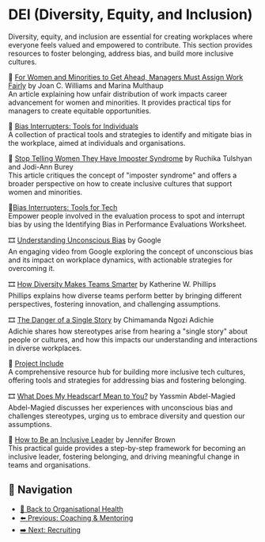 # DEI (Diversity, Equity, and Inclusion)

Diversity, equity, and inclusion are essential for creating workplaces where everyone feels valued and empowered to contribute. This section provides resources to foster belonging, address bias, and build more inclusive cultures.

🔗 [For Women and Minorities to Get Ahead, Managers Must Assign Work Fairly](https://hbr.org/2018/03/for-women-and-minorities-to-get-ahead-managers-must-assign-work-fairly) by Joan C. Williams and Marina Multhaup  
An article explaining how unfair distribution of work impacts career advancement for women and minorities. It provides practical tips for managers to create equitable opportunities.

🔗 [Bias Interrupters: Tools for Individuals](https://biasinterrupters.org/toolkits/individualtools/)  
A collection of practical tools and strategies to identify and mitigate bias in the workplace, aimed at individuals and organisations.

🔗 [Stop Telling Women They Have Imposter Syndrome](https://hbr.org/2021/02/stop-telling-women-they-have-imposter-syndrome) by Ruchika Tulshyan and Jodi-Ann Burey  
This article critiques the concept of "imposter syndrome" and offers a broader perspective on how to create inclusive cultures that support women and minorities.

🔗[Bias Interrupters: Tools for Tech](https://worklifelaw.org/wp-content/uploads/2022/04/Pinning-Down-the-Jellyfish-Tools-for-Tech.pdf)  
Empower people involved in the evaluation process to spot and interrupt bias by using the Identifying Bias in Performance Evaluations Worksheet.

🎞 [Understanding Unconscious Bias](https://www.youtube.com/watch?v=NW5s_-Nl3JE) by Google  
An engaging video from Google exploring the concept of unconscious bias and its impact on workplace dynamics, with actionable strategies for overcoming it.

🎞 [How Diversity Makes Teams Smarter](https://www.youtube.com/watch?v=1JdDPYFPwUo) by Katherine W. Phillips  
Phillips explains how diverse teams perform better by bringing different perspectives, fostering innovation, and challenging assumptions.

🎞 [The Danger of a Single Story](https://www.ted.com/talks/chimamanda_ngozi_adichie_the_danger_of_a_single_story) by Chimamanda Ngozi Adichie  
Adichie shares how stereotypes arise from hearing a "single story" about people or cultures, and how this impacts our understanding and interactions in diverse workplaces.

🔗 [Project Include](https://projectinclude.org/)  
A comprehensive resource hub for building more inclusive tech cultures, offering tools and strategies for addressing bias and fostering belonging.

🎞 [What Does My Headscarf Mean to You?](https://www.ted.com/talks/yassmin_abdel_magied_what_does_my_headscarf_mean_to_you) by Yassmin Abdel-Magied  
Abdel-Magied discusses her experiences with unconscious bias and challenges stereotypes, urging us to embrace diversity and question our assumptions.

📘 [How to Be an Inclusive Leader](https://www.goodreads.com/book/show/41802816-how-to-be-an-inclusive-leader) by Jennifer Brown  
This practical guide provides a step-by-step framework for becoming an inclusive leader, fostering belonging, and driving meaningful change in teams and organisations.

## 🧭 Navigation

- [🧠 Back to Organisational Health](README.md)
- [⬅️ Previous: Coaching & Mentoring](coaching-and-mentoring.md)
- [➡️ Next: Recruiting](recruiting.md)
